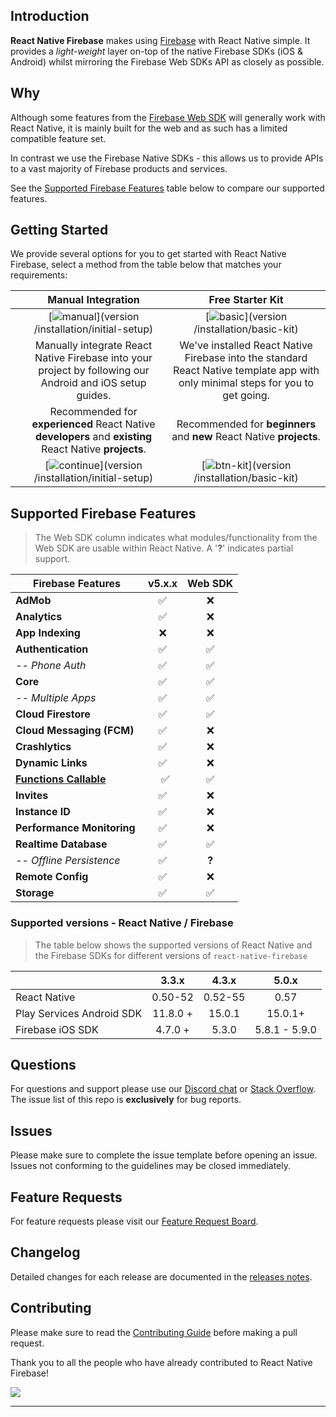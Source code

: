 ## Introduction

**React Native Firebase** makes using [Firebase](http://firebase.com) with React Native simple. It provides a _light-weight_ layer on-top of the native Firebase SDKs (iOS & Android) whilst mirroring the Firebase Web SDKs API as closely as possible.

## Why 

Although some features from the [Firebase Web SDK](https://www.npmjs.com/package/firebase) will generally work with React Native, it is mainly built for the web and as such has a limited compatible feature set.

In contrast we use the Firebase Native SDKs - this allows us to provide APIs to a vast majority of Firebase products and services.

See the [Supported Firebase Features](#Supported-Firebase-Features) table below to compare our supported features.

## Getting Started

We provide several options for you to get started with React Native Firebase, select a method from the table below that matches your requirements:

|  | Manual Integration  | Free Starter Kit |
|:---:|:-------------------:|:-----------------:|
|  | [![manual][manual]](version /installation/initial-setup) | [![basic][basic]](version /installation/basic-kit) |
|  | Manually integrate React Native Firebase into your project by following our Android and iOS setup guides. | We've installed React Native Firebase into the standard React Native template app with only minimal steps for you to get going.      |
|  | Recommended for **experienced** React Native **developers** and **existing** React Native **projects**. | Recommended for **beginners** and **new** React Native **projects**. |
|  | [![continue][btn-guide]](version /installation/initial-setup) | [![btn-kit][btn-kit]](version /installation/basic-kit) |


## Supported Firebase Features
> The Web SDK column indicates what modules/functionality from the Web SDK are usable within React Native. A '**?**' indicates partial support.

| Firebase Features          | v5.x.x | Web SDK |
| -------------------------- | :----: | :-----: |
| **AdMob**                  |   ✅   |   ❌   |
| **Analytics**              |   ✅   |   ❌   |
| **App Indexing**           |   ❌   |   ❌   |
| **Authentication**         |   ✅   |   ✅   |
| _-- Phone Auth_            |   ✅   |   ✅   |
| **Core**                   |   ✅   |   ✅   |
|  _-- Multiple Apps_        |   ✅   |   ✅   |
| **Cloud Firestore**        |   ✅   |   ✅   |
| **Cloud Messaging (FCM)**  |   ✅   |   ❌   |
| **Crashlytics**            |   ✅   |   ❌   |
| **Dynamic Links**          |   ✅   |   ❌   |
| **[Functions Callable](https://firebase.googleblog.com/2018/04/launching-cloud-functions-for-firebase-1-0.html?m=1)**              |   ✅   |   ✅   |
| **Invites**                |   ✅   |   ❌   |
| **Instance ID**            |   ✅   |   ❌   |
| **Performance Monitoring** |   ✅   |   ❌   |
| **Realtime Database**      |   ✅   |   ✅   |
| _-- Offline Persistence_   |   ✅   |  **?** |
| **Remote Config**          |   ✅   |   ❌   |
| **Storage**                |   ✅   |   ✅   |


### Supported versions - React Native / Firebase

> The table below shows the supported versions of React Native and the Firebase SDKs for different versions of `react-native-firebase`

|                           |  3.3.x   |  4.3.x  |     5.0.x     |
| ------------------------- | :------: | :-----: | :-----------: |
| React Native              | 0.50-52  | 0.52-55 |     0.57      |
| Play Services Android SDK | 11.8.0 + | 15.0.1  |    15.0.1+    |
| Firebase iOS SDK          | 4.7.0 +  |  5.3.0  | 5.8.1 - 5.9.0 |

## Questions

For questions and support please use our [Discord chat](https://discord.gg/C9aK28N) or [Stack Overflow](https://stackoverflow.com/questions/tagged/react-native-firebase). The issue list of this repo is **exclusively** for bug reports.

## Issues

Please make sure to complete the issue template before opening an issue. Issues not conforming to the guidelines may be closed immediately.

## Feature Requests

For feature requests please visit our [Feature Request Board](https://boards.invertase.io/react-native-firebase).

## Changelog

Detailed changes for each release are documented in the [releases notes](https://github.com/invertase/react-native-firebase/releases).

## Contributing

Please make sure to read the [Contributing Guide](https://github.com/invertase/react-native-firebase/blob/master/CONTRIBUTING.md) before making a pull request.

Thank you to all the people who have already contributed to React Native Firebase!

<a href="graphs/contributors"><img src="https://opencollective.com/react-native-firebase/contributors.svg?width=890" /></a>

<hr>

[manual]: https://rnfirebase.io/static/media/docs-vector.cb67f7d6.png "Recommended for experienced React Native developers and existing React Native projects."
[basic]: https://rnfirebase.io/static/media/starter-project-vector.e45d010a.png "Recommended for beginners and new React Native projects."
[premium]: https://rnfirebase.io/static/media/premium-kits-vector.dc0245df.png "Recommended for beginners and new React Native projects."
[btn-guide]: https://i.imgur.com/Tmp5hku.png "View the integration guide"
[btn-kit]: https://i.imgur.com/N7GUGXo.png "Go to the basic starter kit repo"
[btn-kits]: https://i.imgur.com/1rmzlpV.png "Go to the basic starter kit repo"
